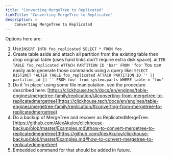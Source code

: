 ```yaml
---
title: "Converting MergeTree to Replicated"
linkTitle: "Converting MergeTree to Replicated"
description: >
    Converting MergeTree to Replicated
---
```


Options here are:

1. Use`INSERT INTO foo_replicated SELECT * FROM foo` .
2. Create table aside and attach all partition from the existing table then drop original table \(uses hard links don't require extra disk space\). `ALTER TABLE foo_replicated ATTACH PARTITION ID 'bar' FROM 'foo'` You can easily auto generate those commands using a query like: `SELECT DISTINCT 'ALTER TABLE foo_replicated ATTACH PARTITION ID '' || partition_id || '' FROM foo' from system.parts WHERE table = 'foo'`
3. Do it 'in place' using some file manipulation. see the procedure described here: [https://clickhouse.tech/docs/en/engines/table-engines/mergetree-family/replication/\#converting-from-mergetree-to-replicatedmergetree](https://clickhouse.tech/docs/en/engines/table-engines/mergetree-family/replication/#converting-from-mergetree-to-replicatedmergetree)
4. Do a backup of MergeTree and recover as ReplicatedMergeTree. [https://github.com/AlexAkulov/clickhouse-backup/blob/master/Examples.md\#how-to-convert-mergetree-to-replicatedmegretree](https://github.com/AlexAkulov/clickhouse-backup/blob/master/Examples.md#how-to-convert-mergetree-to-replicatedmegretree)
5. Embedded command for that should be added in future.



